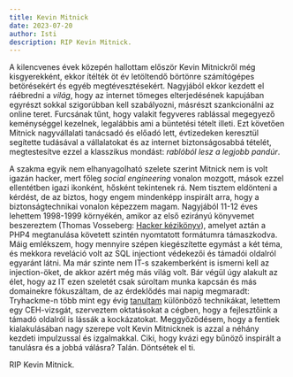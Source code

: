 ```yaml
---
title: Kevin Mitnick
date: 2023-07-20
author: Isti
description: RIP Kevin Mitnick.
---
```

A kilencvenes évek közepén hallottam először Kevin Mitnickről még kisgyerekként, ekkor ítélték öt év letöltendő börtönre számítógépes betörésekért és egyéb megtévesztésekért. Nagyjából ekkor kezdett el ráébredni a *világ*, hogy az internet tömeges elterjedésének kapujában egyrészt sokkal szigorúbban kell szabályozni, másrészt szankcionálni az online teret. Furcsának tűnt, hogy valakit fegyveres rablással megegyező keménységgel kezelnek, legalábbis ami a büntetési tételt illeti. Ezt követően Mitnick nagyvállalati tanácsadó és előadó lett, évtizedeken keresztül segítette tudásával a vállalatokat és az internet biztonságosabbá tételét, megtestesítve ezzel a klasszikus mondást: *rablóból lesz a legjobb pandúr*.

A szakma egyik nem elhanyagolható szelete szerint Mitnick nem is volt igazán hacker, mert főleg *social engineering* vonalon mozgott, mások ezzel ellentétben igazi ikonként, hősként tekintenek rá. Nem tisztem eldönteni a kérdést, de az biztos, hogy engem mindenképp inspirált arra, hogy a biztonságtechnikai vonalon képezzem magam. Nagyjából 11-12 éves lehettem 1998-1999 környékén, amikor az első ezirányú könyvemet beszereztem (Thomas Vosseberg: [Hacker kézikönyv](https://moly.hu/konyvek/thomas-vosseberg-hacker-kezikonyv)), amelyet aztán a PHP4 megtanulása követett szintén nyomtatott formátumra támaszkodva. Máig emlékszem, hogy mennyire szépen kiegészítette egymást a két téma, és mekkora reveláció volt az SQL injectiont védekezői és támadói oldalról egyaránt látni. Ma már szinte nem IT-s szakemberként is ismerni kell az injection-öket, de akkor azért még más világ volt. Bár végül úgy alakult az élet, hogy az IT ezen szeletét csak súroltam munka kapcsán és más domainekre fókuszáltam, de az érdeklődés mai napig megmaradt: Tryhackme-n több mint egy évig [tanultam](https://tryhackme.com/p/b3ck) különböző technikákat, letettem egy CEH-vizsgát, szerveztem oktatásokat a cégben, hogy a fejlesztőink a támadó oldalról is lássák a kockázatokat. Meggyőződésem, hogy a fentiek kialakulásában nagy szerepe volt Kevin Mitnicknek is azzal a néhány kezdeti impulzussal és izgalmakkal. Ciki, hogy kvázi egy bűnöző inspirált a tanulásra és a jobbá válásra? Talán. Döntsétek el ti.

RIP Kevin Mitnick.